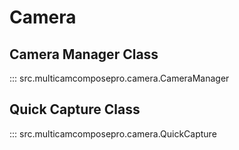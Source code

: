 # Camera

## Camera Manager Class

::: src.multicamcomposepro.camera.CameraManager

## Quick Capture Class

::: src.multicamcomposepro.camera.QuickCapture
